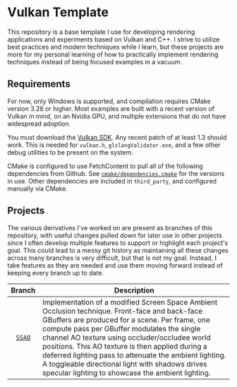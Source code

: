 # Vulkan Template

This repository is a base template I use for developing rendering applications and experiments based on Vulkan and C++. I strive to utilize best practices and modern techniques while I learn, but these projects are more for my personal learning of how to practically implement rendering techniques instead of being focused examples in a vacuum.

## Requirements

For now, only Windows is supported, and compilation requires CMake version 3.28 or higher. Most examples are built with a recent version of Vulkan in mind, on an Nvidia GPU, and multiple extensions that do not have widespread adoption.

You must download the [Vulkan SDK](https://vulkan.lunarg.com/). Any recent patch of at least 1.3 should work. This is needed for `vulkan.h`, `glslangValidator.exe`, and a few other debug utilities to be present on the system.

CMake is configured to use FetchContent to pull all of the following dependencies from Github. See [`cmake/dependencies.cmake`](cmake/dependencies.cmake) for the versions in use. Other dependencies are included in `third_party`, and configured manually via CMake.

## Projects

The various derivatives I've worked on are present as branches of this repository, with useful changes pulled down for later use in other projects since I often develop multiple features to support or highlight each project's goal. This could lead to a messy git history as maintaining all these changes across many branches is very difficult, but that is not my goal. Instead, I take features as they are needed and use them moving forward instead of keeping every branch up to date.

| Branch | Description|
| :---: | --- |
| [`SSAO`](/EllarBooher/VulkanTemplate/tree/SSAO) | Implementation of a modified Screen Space Ambient Occlusion technique. Front-face and back-face GBuffers are produced for a scene. Per frame, one compute pass per GBuffer modulates the single channel AO texture using occluder/occludee world positions. This AO texture is then applied during a deferred lighting pass to attenuate the ambient lighting. A toggleable directional light with shadows drives specular lighting to showcase the ambient lighting. |